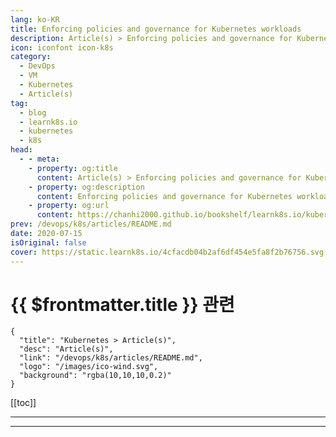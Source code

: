 ```yaml
---
lang: ko-KR
title: Enforcing policies and governance for Kubernetes workloads
description: Article(s) > Enforcing policies and governance for Kubernetes workloads
icon: iconfont icon-k8s
category:
  - DevOps
  - VM
  - Kubernetes
  - Article(s)
tag:
  - blog
  - learnk8s.io
  - kubernetes
  - k8s
head:
  - - meta:
    - property: og:title
      content: Article(s) > Enforcing policies and governance for Kubernetes workloads
    - property: og:description
      content: Enforcing policies and governance for Kubernetes workloads
    - property: og:url
      content: https://chanhi2000.github.io/bookshelf/learnk8s.io/kubernetes-policies.html
prev: /devops/k8s/articles/README.md
date: 2020-07-15
isOriginal: false
cover: https://static.learnk8s.io/4cfacdb04b2af6df454e5fa8f2b76756.svg
---
```


# {{ $frontmatter.title }} 관련

```component VPCard
{
  "title": "Kubernetes > Article(s)",
  "desc": "Article(s)",
  "link": "/devops/k8s/articles/README.md",
  "logo": "/images/ico-wind.svg",
  "background": "rgba(10,10,10,0.2)"
}
```

[[toc]]

---

<SiteInfo
  name="Enforcing policies and governance for Kubernetes workloads"
  desc="In this article, you will learn about enforcing policies for your Kubernetes workloads using both out-of-cluster and in-cluster solutions."
  url="https://learnk8s.io/kubernetes-policies"
  logo="https://static.learnk8s.io/f7e5160d4744cf05c46161170b5c11c9.svg"
  preview="https://static.learnk8s.io/4cfacdb04b2af6df454e5fa8f2b76756.svg"/>

<!-- TODO: 작성 -->

---

<TagLinks />